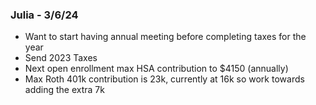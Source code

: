 ### Julia - 3/6/24

- Want to start having annual meeting before completing taxes for the year
- Send 2023 Taxes
- Next open enrollment max HSA contribution to $4150 (annually)
- Max Roth 401k contribution is 23k, currently at 16k so work towards adding the extra 7k